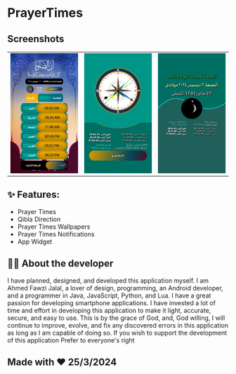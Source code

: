 # PrayerTimes 
## Screenshots

<table style="width:100%">
  <tr>
    <td><img src="PrayerTimes/preview/ScreenshotsMain.png"/></th>
    <td><img src="PrayerTimes/preview/screenshotsmain1.png"/></th>
    <td><img src="PrayerTimes/preview/screenshotsmain2.png"/></th>
  </tr>
</table>
 

## :sparkles: Features:

- Prayer Times
- Qibla Direction
- Prayer Times Wallpapers
- Prayer Times Notifications
- App Widget


## 👨‍💻 About the developer
 I have planned, designed, and developed this application myself. I am Ahmed Fawzi Jalal, a lover of design, programming, an Android developer, and a programmer in Java, JavaScript, Python, and Lua. I have a great passion for developing smartphone applications. I have invested a lot of time and effort in developing this application to make it light, accurate, secure, and easy to use. This is by the grace of God, and, God willing, I will continue to improve, evolve, and fix any discovered errors in this application as long as I am capable of doing so. If you wish to support the development of this application Prefer to everyone's right
 

## Made with :heart: 25/3/2024

